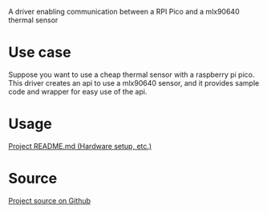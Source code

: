 A driver enabling communication between a RPI Pico and a mlx90640 thermal sensor

# Use case

Suppose you want to use a cheap thermal sensor with a raspberry pi pico. This driver creates an api to use a mlx90640 sensor, and it provides sample code and wrapper for easy use of the api.

# Usage

[Project README.md (Hardware setup, etc.)](https://github.com/VianPatel/AirMonitor/blob/main/mlx90640-RPI-Pico)
<!---

# Screenshots / Demo
-->

# Source

[Project source on Github](https://github.com/VianPatel/mlx90640-RPI-Pico)
